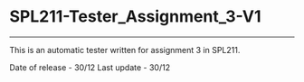 # SPL211-Tester_Assignment_3-V1
------------

This is an automatic tester written for assignment 3 in SPL211.


Date of release - 30/12
Last update - 30/12
